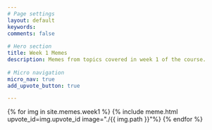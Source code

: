 ```yaml
---
# Page settings
layout: default
keywords:
comments: false
 
# Hero section
title: Week 1 Memes
description: Memes from topics covered in week 1 of the course. 
 
# Micro navigation
micro_nav: true
add_upvote_button: true

---
```


{% for img in site.memes.week1 %}
	{% include meme.html upvote_id=img.upvote_id image="./{{ img.path }}"%}
{% endfor %}